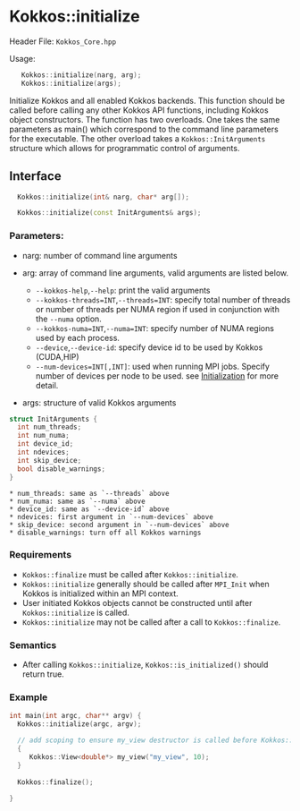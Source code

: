 # Kokkos::initialize

Header File: `Kokkos_Core.hpp`

Usage: 
```c++
   Kokkos::initialize(narg, arg);
   Kokkos::initialize(args);
```

Initialize Kokkos and all enabled Kokkos backends.
This function should be called before calling any other Kokkos API functions,
including Kokkos object constructors.  The function has two overloads.  One takes the same parameters as main() which correspond to the command line parameters for the executable.  The other overload takes a `Kokkos::InitArguments` structure which allows for programmatic control of arguments.

## Interface

```cpp
  Kokkos::initialize(int& narg, char* arg[]);
```

```cpp
  Kokkos::initialize(const InitArguments& args);
```

### Parameters:

  * narg:  number of command line arguments
  * arg: array of command line arguments, valid arguments are listed below.

     * `--kokkos-help`,`--help`: print the valid arguments
     * `--kokkos-threads=INT`,`--threads=INT`: specify total number of threads or number of threads per NUMA region if used in conjunction with the `--numa` option.
     * `--kokkos-numa=INT`,`--numa=INT`: specify number of NUMA regions used by each process. 
     * `--device`,`--device-id`: specify device id to be used by Kokkos (CUDA,HIP) 
     * `--num-devices=INT[,INT]`: used when running MPI jobs. Specify number of devices per node to be used. see [Initialization](Initialization) for more detail.

  * args: structure of valid Kokkos arguments

```cpp
struct InitArguments {
  int num_threads;
  int num_numa;
  int device_id;
  int ndevices;
  int skip_device;
  bool disable_warnings;
}
```

    * num_threads: same as `--threads` above
    * num_numa: same as `--numa` above 
    * device_id: same as `--device-id` above
    * ndevices: first argument in `--num-devices` above
    * skip_device: second argument in `--num-devices` above
    * disable_warnings: turn off all Kokkos warnings 

### Requirements

  * `Kokkos::finalize` must be called after `Kokkos::initialize`.
  * `Kokkos::initialize` generally should be called after `MPI_Init` when Kokkos is initialized within an MPI context.
  * User initiated Kokkos objects cannot be constructed until after `Kokkos::initialize` is called.
  * `Kokkos::initialize` may not be called after a call to `Kokkos::finalize`.

### Semantics

  * After calling `Kokkos::initialize`, `Kokkos::is_initialized()` should return true.

### Example

```c++
int main(int argc, char** argv) {
  Kokkos::initialize(argc, argv);

  // add scoping to ensure my_view destructor is called before Kokkos::finalize  
  {
     Kokkos::View<double*> my_view("my_view", 10);
  }
 
  Kokkos::finalize();
  
}
```